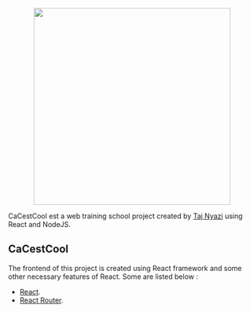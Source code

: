 

<p align="center"><a href="https://fr.reactjs.org/" target="_blank"><img src="https://logos-download.com/wp-content/uploads/2016/09/React_logo_wordmark.png" width="400"></a></p>

CaCestCool est a web training school project created by [Taj Nyazi](https://estracode.com) using React and NodeJS.

## CaCestCool
    
The frontend of this project is created using React framework and some other necessary features of React. Some are listed below :
- [React](https://fr.reactjs.org/).
- [React Router](https://reactrouter.com/).
    